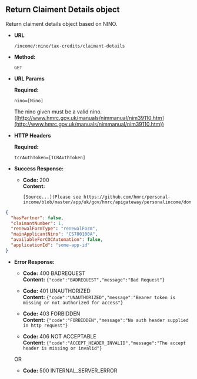 Return Claiment Details object
----
  Return claiment details object based on NINO.

* **URL**

  `/income/:nino/tax-credits/claimant-details`

* **Method:**
  
  `GET`
  
*  **URL Params**

   **Required:**
 
   `nino=[Nino]`
   
   The nino given must be a valid nino. ([http://www.hmrc.gov.uk/manuals/nimmanual/nim39110.htm](http://www.hmrc.gov.uk/manuals/nimmanual/nim39110.htm))

*  **HTTP Headers**

   **Required:**
 
   `tcrAuthToken=[TCRAuthToken]`

* **Success Response:**

  * **Code:** 200 <br />
    **Content:**

        [Source...](Please see https://github.com/hmrc/personal-income/blob/master/app/uk/gov/hmrc/apigateway/personalincome/domain/Renewals.scala#L55)

```json
{
  "hasPartner": false,
  "claimantNumber": 1,
  "renewalFormType": "renewalForm",
  "mainApplicantNino": "CS700100A",
  "availableForCOCAutomation": false,
  "applicationId": "some-app-id"
}
```

* **Error Response:**

  * **Code:** 400 BADREQUEST <br />
    **Content:** `{"code":"BADREQUEST","message":"Bad Request"}`

  * **Code:** 401 UNAUTHORIZED <br />
    **Content:** `{"code":"UNAUTHORIZED","message":"Bearer token is missing or not authorized for access"}`

  * **Code:** 403 FORBIDDEN <br />
    **Content:** `{"code":"FORBIDDEN","message":"No auth header supplied in http request"}`

  * **Code:** 406 NOT ACCEPTABLE <br />
    **Content:** `{"code":"ACCEPT_HEADER_INVALID","message":"The accept header is missing or invalid"}`

  OR

  * **Code:** 500 INTERNAL_SERVER_ERROR <br />


